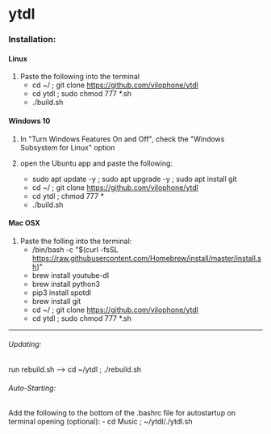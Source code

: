 # ytdl


### Installation:

#### Linux

1. Paste the following into the terminal
    - cd ~/ ; git clone https://github.com/vilophone/ytdl
    - cd ytdl ; sudo chmod 777 *.sh 
    - ./build.sh


#### Windows 10 

1. In "Turn Windows Features On and Off", check the "Windows Subsystem for Linux" option

2. open the Ubuntu app and paste the following:
    - sudo apt update -y ; sudo apt upgrade -y ; sudo apt install git
    - cd ~/ ; git clone https://github.com/vilophone/ytdl
    - cd ytdl ; chmod 777 *
    - ./build.sh
    
    
#### Mac OSX

1. Paste the folling into the terminal:
    - /bin/bash -c "$(curl -fsSL https://raw.githubusercontent.com/Homebrew/install/master/install.sh)"
    - brew install youtube-dl
    - brew install python3
    - pip3 install spotdl
    - brew install git
    - cd ~/ ; git clone https://github.com/vilophone/ytdl
    - cd ytdl ; sudo chmod 777 *.sh 


-----------------------------------------------------------------------------------------

###### Updating: 

run rebuild.sh --> cd ~/ytdl ; ./rebuild.sh


###### Auto-Starting: 

Add the following to the bottom of the .bashrc file for autostartup on terminal opening (optional):
    - cd Music ; ~/ytdl/./ytdl.sh 
